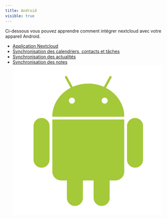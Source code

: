 ```yaml
---
title: Android
visible: true
---
```


Ci-dessous vous pouvez apprendre comment intégrer nextcloud avec votre appareil Android.

- [Application Nextcloud](Nextcloud-app)
- [Synchronisation des calendriers, contacts et tâches](calendars-contacts-and-tasks)
- [Synchronisation des actualités](using-news)
- [Synchronisation des notes](Using-notes)
![](android.jpg)
